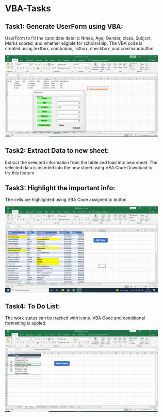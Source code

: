 # VBA-Tasks

## Task1: Generate UserForm using VBA:
UserForm to fill the candidate details: Nmae, Age, Gender, class, Subject, Marks scored, and whether eligible for scholarship. 
The VBA code is created using textbox, combobox, listbox, checkbox, and commandbutton.

![image](https://github.com/MaithiliBhakare/VBA-Tasks/blob/f35f00a445b5dd79ee1fd023e038e012a867459b/UserForm.png)

## Task2: Extract Data to new sheet:
Extract the selected information from the table and load into new sheet.
The selected data is inserted into the new sheet using VBA Code
Download to try this feature

## Task3: Highlight the important info:
The cells are highlighted using VBA Code assigned to button

![image](https://github.com/MaithiliBhakare/VBA-Tasks/blob/f35f00a445b5dd79ee1fd023e038e012a867459b/Fill%20cell%20vba.png)

## Task4: To Do List:
The work status can be tracked with icons. VBA Code and conditional formatting is appled.

![image](https://github.com/MaithiliBhakare/VBA-Tasks/blob/f35f00a445b5dd79ee1fd023e038e012a867459b/Status%20Tracker%20VBA.png)
